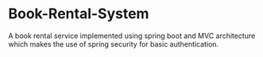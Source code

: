 # Book-Rental-System
A book rental service implemented using spring boot and MVC architecture which makes the use of spring security for basic authentication.
